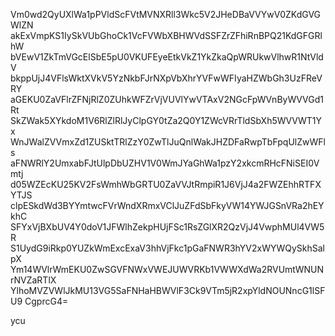 Vm0wd2QyUXlWa1pPVldScFVtMVNXRll3Wkc5V2JHeDBaVVYwV0ZKdGVGWlZN
akExVmpKS1IySkVUbGhoCk1VcFVWbXBHWVdSSFZrZFhiRnBPQ21KdGFGRlhW
bVEwV1ZkTmVGcElSbE5pU0VKUFEyeEtkVkZ1YkZkaQpWRUkwVlhwR1NtVldV
bkppUjJ4VFlsWktXVkV5YzNkbFJrNXpVbXhrYVFwWFIyaHZWbGh3UzFReVRY
aGEKU0ZaVFlrZFNjRlZ0ZUhkWFZrVjVUVlYwVTAxV2NGcFpWVnByWVVGd1Rt
SkZWak5XYkdoM1V6RlZlRlJyClpGY0tZa2Q0Y1ZWcVRrTldSbXh5WVVWT1Yx
WnJWalZVVmxZd1ZUSktTRlZzY0ZwTlJuQnlWakJHZDFaRwpTbFpqUlZwWFls
aFNWRlY2UmxabFJtUlpDbUZHV1V0WmJYaGhWa1pzY2xkcmRHcFNiSEI0Vmtj
d05WZEcKU25KV2FsWmhWbGRTU0ZaVVJtRmpiR1J6VjJ4a2FWZEhhRTFXYTJS
clpESkdWd3BYYmtwcFVrWndXRmxVClJuZFdSbFkyVW14YWJGSnVRa2hEYkhC
SFYxVjBXbUV4Y0doV1JFWlhZekpHUjFSc1RsZGlXR2QzVjJ4VwphMUl4VW5R
S1UydG9iRkp0YUZkWmExcExaV3hhVjFkc1pGaFNWR3hYV2xWYWQySkhSalpX
Ym14WVlrWmEKU0ZwSGVFNWxVWEJUWVRKb1VWWXdWa2RVUmtWNUNrNVZaRTlX
YlhoMVZVWlJkMU13VG5SaFNHaHBWVlF3Ck9VTm5jR2xpYldNOUNncG1lSFU9
CgprcG4=

ycu